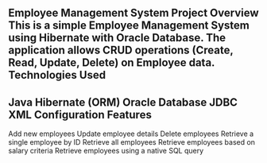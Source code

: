 Employee Management System
Project Overview
This is a simple Employee Management System using Hibernate with Oracle Database. The application allows CRUD operations (Create, Read, Update, Delete) on Employee data.
Technologies Used
--------------------
Java
Hibernate (ORM)
Oracle Database
JDBC
XML Configuration
Features
---------------
Add new employees
Update employee details
Delete employees
Retrieve a single employee by ID
Retrieve all employees
Retrieve employees based on salary criteria
Retrieve employees using a native SQL query
